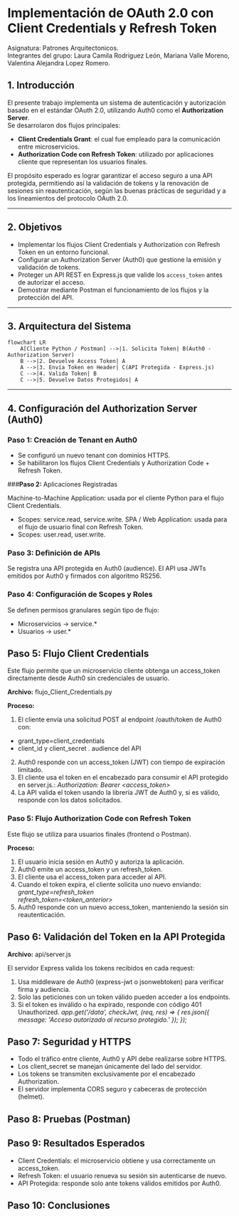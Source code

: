 # Implementación de OAuth 2.0 con Client Credentials y Refresh Token
Asignatura: Patrones Arquitectonicos. \
Integrantes del grupo: Laura Camila Rodriguez León, Mariana Valle Moreno, Valentina Alejandra Lopez Romero.

## 1. Introducción

El presente trabajo implementa un sistema de autenticación y autorización basado en el estándar OAuth 2.0, utilizando Auth0 como el **Authorization Server**.  
Se desarrolaron dos flujos principales:

- **Client Credentials Grant**: el cual fue empleado para la comunicación entre microservicios.
- **Authorization Code con Refresh Token**: utilizado por aplicaciones cliente que representan los usuarios finales.

El propósito esperado es lograr garantizar el acceso seguro a una API protegida, permitiendo así la validación de tokens y la renovación de sesiones sin reautenticación, según las buenas prácticas de seguridad y a los lineamientos del protocolo OAuth 2.0.

---

## 2. Objetivos

- Implementar los flujos Client Credentials y Authorization con Refresh Token en un entorno funcional.
- Configurar un Authorization Server (Auth0) que gestione la emisión y validación de tokens.
- Proteger un API REST en Express.js que valide los `access_token` antes de autorizar el acceso.
- Demostrar mediante Postman el funcionamiento de los flujos y la protección del API.

---

## 3. Arquitectura del Sistema

```mermaid
flowchart LR
    A[Cliente Python / Postman] -->|1. Solicita Token| B(Auth0 - Authorization Server)
    B -->|2. Devuelve Access Token| A
    A -->|3. Envía Token en Header| C(API Protegida - Express.js)
    C -->|4. Valida Token| B
    C -->|5. Devuelve Datos Protegidos| A
```

---

## 4. Configuración del Authorization Server (Auth0)

### **Paso 1:** Creación de Tenant en Auth0

- Se configuró un nuevo tenant con dominios HTTPS.
- Se habilitaron los flujos Client Credentials y Authorization Code + Refresh Token.

###**Paso 2:** Aplicaciones Registradas

Machine-to-Machine Application: usada por el cliente Python para el flujo Client Credentials.
 - Scopes: service.read, service.write.
SPA / Web Application: usada para el flujo de usuario final con Refresh Token.
 - Scopes: user.read, user.write.

### **Paso 3:** Definición de APIs

Se registra una API protegida en Auth0 (audience).
El API usa JWTs emitidos por Auth0 y firmados con algoritmo RS256.

### **Paso 4:** Configuración de Scopes y Roles

Se definen permisos granulares según tipo de flujo:
 - Microservicios → service.*
 - Usuarios → user.*

## **Paso 5:** Flujo Client Credentials

Este flujo permite que un microservicio cliente obtenga un access_token directamente desde Auth0 sin credenciales de usuario.

**Archivo:** flujo_Client_Credentials.py

**Proceso:**
1. El cliente envía una solicitud POST al endpoint /oauth/token de Auth0 con:
- grant_type=client_credentials
- client_id y client_secret
. audience del API
2. Auth0 responde con un access_token (JWT) con tiempo de expiración limitado.
3. El cliente usa el token en el encabezado para consumir el API protegido en server.js.:
  *Authorization: Bearer <access_token>*
4. La API valida el token usando la librería JWT de Auth0 y, si es válido, responde con los datos solicitados.

### **Paso 5:** Flujo Authorization Code con Refresh Token

Este flujo se utiliza para usuarios finales (frontend o Postman).

**Proceso:**

1. El usuario inicia sesión en Auth0 y autoriza la aplicación.
2. Auth0 emite un access_token y un refresh_token.
3. El cliente usa el access_token para acceder al API.
4. Cuando el token expira, el cliente solicita uno nuevo enviando:\
  *grant_type=refresh_token* \
  *refresh_token=<token_anterior>*
5. Auth0 responde con un nuevo access_token, manteniendo la sesión sin reautenticación.

## **Paso 6:** Validación del Token en la API Protegida

**Archivo:** api/server.js

El servidor Express valida los tokens recibidos en cada request:
1. Usa middleware de Auth0 (express-jwt o jsonwebtoken) para verificar firma y audiencia.
2. Solo las peticiones con un token válido pueden acceder a los endpoints.
3. Si el token es inválido o ha expirado, responde con código 401 Unauthorized.
  *app.get('/data', checkJwt, (req, res) => {
    res.json({ message: 'Acceso autorizado al recurso protegido.' });
  });*

## **Paso 7:** Seguridad y HTTPS

- Todo el tráfico entre cliente, Auth0 y API debe realizarse sobre HTTPS.
- Los client_secret se manejan únicamente del lado del servidor.
- Los tokens se transmiten exclusivamente por el encabezado Authorization.
- El servidor implementa CORS seguro y cabeceras de protección (helmet).

## **Paso 8:** Pruebas (Postman)


## **Paso 9:** Resultados Esperados

* Client Credentials: el microservicio obtiene y usa correctamente un access_token.
* Refresh Token: el usuario renueva su sesión sin autenticarse de nuevo.
* API Protegida: responde solo ante tokens válidos emitidos por Auth0.

## **Paso 10:** Conclusiones

